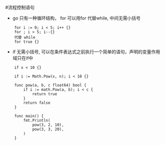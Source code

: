 #流程控制语句
- go 只有一种循环结构， for 可以用for 代替while, 中间无需小括号
```
    for i := 0; i < 5; i++ {}
    for ; i > 5; i--{}
    代替 while
    for true {}
```
- if 无需小括号, 可以在条件表达式之前执行一个简单的语句，声明的变量作用域只在if中
```
    if x < 10 {}
    
    if i := Math.Pow(x, n); i < 10 {}
    
    func pow(a, b, c float64) bool {
    	if i := math.Pow(a, b); i < c {
    		return true
    	}
    	return false
    }
    
    func main() {
    	fmt.Println(
    		pow(3, 2, 10),
    		pow(3, 3, 20),
    	)
    }

```